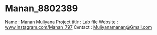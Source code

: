 # Manan_8802389
Name : Manan Muliyana
Project title : Lab file 
Website : www.instagram.com/Manan_797
Contact : Muliyanamanan@Gmail.com
